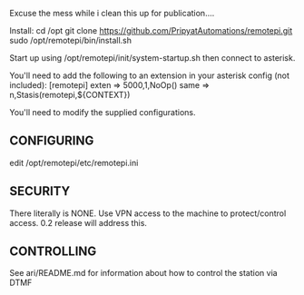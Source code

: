 Excuse the mess while i clean this up for publication....


Install:
	cd /opt
	git clone https://github.com/PripyatAutomations/remotepi.git
	sudo /opt/remotepi/bin/install.sh

Start up using /opt/remotepi/init/system-startup.sh then connect to asterisk.

You'll need to add the following to an extension in your asterisk config (not included):
	[remotepi]
	exten => 5000,1,NoOp()
	 same => n,Stasis(remotepi,${CONTEXT})

You'll need to modify the supplied configurations.


CONFIGURING
-----------
edit /opt/remotepi/etc/remotepi.ini

SECURITY
--------
There literally is NONE. Use VPN access to the machine to protect/control access. 0.2 release will address this.

CONTROLLING
-----------
See ari/README.md for information about how to control the station via DTMF


